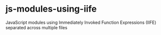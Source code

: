 # js-modules-using-iife
JavaScript modules using Immediately Invoked Function Expressions (IIFE) separated across multiple files


